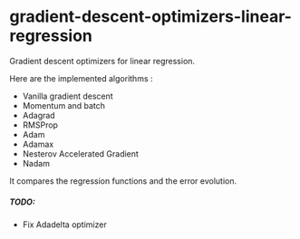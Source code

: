 # gradient-descent-optimizers-linear-regression
Gradient descent optimizers for linear regression.

Here are the implemented algorithms :
* Vanilla gradient descent
* Momentum and batch
* Adagrad
* RMSProp
* Adam
* Adamax
* Nesterov Accelerated Gradient
* Nadam

It compares the regression functions and the error evolution.

##### TODO:
* Fix Adadelta optimizer
